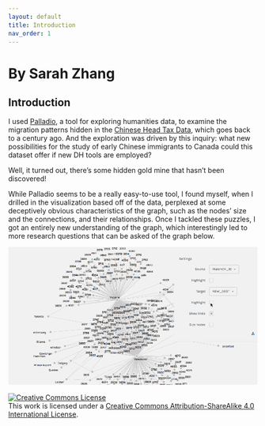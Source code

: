 ```yaml
---
layout: default
title: Introduction
nav_order: 1
---
```



# By Sarah Zhang 

## Introduction


I used [Palladio](http://hdlab.stanford.edu/palladio/), a tool for exploring humanities data,  to examine the migration patterns hidden in the [Chinese Head Tax Data](https://www.bac-lac.gc.ca/eng/discover/immigration/immigration-records/immigrants-china-1885-1949/Pages/introduction.aspx), which goes back to a century ago. And the exploration was driven by this inquiry: what new possibilities for the study of early Chinese immigrants to Canada could this dataset offer if new DH tools are employed?

Well, it turned out, there’s some hidden gold mine that hasn’t been discovered!

While Palladio seems to be a really easy-to-use tool, I found myself, when I drilled in the visualization based off of the data, perplexed at some deceptively obvious characteristics of the graph, such as the nodes’ size and the connections, and their relationships. Once I tackled these puzzles, I got an entirely new understanding of the graph, which interestingly led to more research questions that can be asked of the graph below.

![network visualization](https://github.com/saharazh/Palladio-Networking/blob/master/images/palladio-animated.gif) 

<a rel="license" href="http://creativecommons.org/licenses/by-sa/4.0/"><img alt="Creative Commons License" style="border-width:0" src="https://i.creativecommons.org/l/by-sa/4.0/88x31.png" /></a><br />This work is licensed under a <a rel="license" href="http://creativecommons.org/licenses/by-sa/4.0/">Creative Commons Attribution-ShareAlike 4.0 International License</a>.
